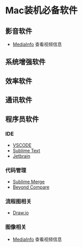# Mac装机必备软件

## 影音软件
- [MediaInfo](https://mediaarea.net/) 查看视频信息

## 系统增强软件

## 效率软件

## 通讯软件

## 程序员软件
### IDE
- [VSCODE](https://github.com/microsoft/vscode/releases)
- [Sublime Text](https://www.sublimetext.com/)
- [Jetbrain](https://www.jetbrains.com/)
### 代码管理
- [Sublime Merge](https://www.sublimemerge.com/)
- [Beyond Compare](https://www.scootersoftware.com/)
### 流程图相关
- [Draw.io](https://github.com/jgraph/drawio-desktop/releases)
### 图像相关
- [MediaInfo](https://mediaarea.net/) 查看视频信息
